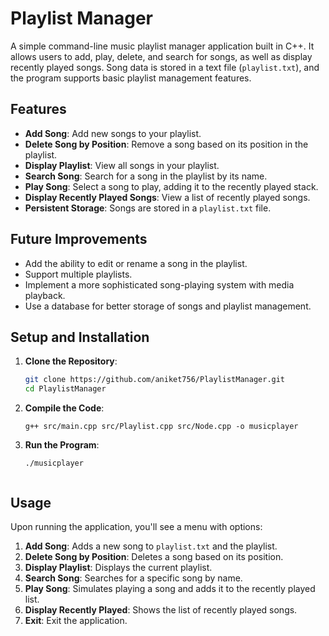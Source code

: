 # Playlist Manager

A simple command-line music playlist manager application built in C++. It allows users to add, play, delete, and search for songs, as well as display recently played songs. Song data is stored in a text file (`playlist.txt`), and the program supports basic playlist management features.

## Features

- **Add Song**: Add new songs to your playlist.
- **Delete Song by Position**: Remove a song based on its position in the playlist.
- **Display Playlist**: View all songs in your playlist.
- **Search Song**: Search for a song in the playlist by its name.
- **Play Song**: Select a song to play, adding it to the recently played stack.
- **Display Recently Played Songs**: View a list of recently played songs.
- **Persistent Storage**: Songs are stored in a `playlist.txt` file.

## Future Improvements

- Add the ability to edit or rename a song in the playlist.
- Support multiple playlists.
- Implement a more sophisticated song-playing system with media playback.
- Use a database for better storage of songs and playlist management.


## Setup and Installation

1. **Clone the Repository**:
   ```bash
   git clone https://github.com/aniket756/PlaylistManager.git
   cd PlaylistManager
2. **Compile the Code**:
   ```From the root directory (PlaylistManager), use the following command to compile:
   g++ src/main.cpp src/Playlist.cpp src/Node.cpp -o musicplayer

3. **Run the Program**:
   ```After compilation, run the program:
   ./musicplayer


## Usage

Upon running the application, you'll see a menu with options:

1. **Add Song**: Adds a new song to `playlist.txt` and the playlist.
2. **Delete Song by Position**: Deletes a song based on its position.
3. **Display Playlist**: Displays the current playlist.
4. **Search Song**: Searches for a specific song by name.
5. **Play Song**: Simulates playing a song and adds it to the recently played list.
6. **Display Recently Played**: Shows the list of recently played songs.
7. **Exit**: Exit the application.



